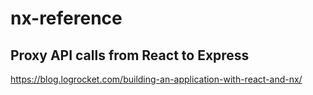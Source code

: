 # nx-reference

## Proxy API calls from React to Express

https://blog.logrocket.com/building-an-application-with-react-and-nx/
